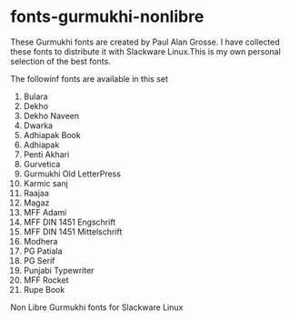 # fonts-gurmukhi-nonlibre

These Gurmukhi fonts are created by Paul Alan Grosse.
I have collected these fonts to distribute it with
Slackware Linux.This is my own personal selection
of the best fonts.

The followinf fonts are available in this set

1. Bulara
2. Dekho
3. Dekho Naveen
4. Dwarka
5. Adhiapak Book
6. Adhiapak
7. Penti Akhari
8. Gurvetica
9. Gurmukhi Old LetterPress
10. Karmic sanj
11. Raajaa
12. Magaz
13. MFF Adami
14. MFF DIN 1451 Engschrift
15. MFF DIN 1451 Mittelschrift
16. Modhera
17. PG Patiala
18. PG Serif
19. Punjabi Typewriter
20. MFF Rocket
21. Rupe Book

Non Libre Gurmukhi fonts for Slackware Linux
